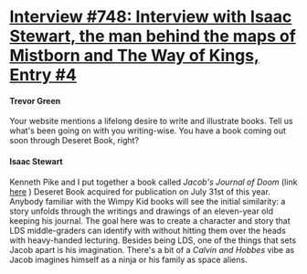 # [Interview #748: Interview with Isaac Stewart, the man behind the maps of Mistborn and The Way of Kings, Entry #4](https://www.theoryland.com/intvmain.php?i=748#4)

#### Trevor Green

Your website mentions a lifelong desire to write and illustrate books. Tell us what's been going on with you writing-wise. You have a book coming out soon through Deseret Book, right?

#### Isaac Stewart

Kenneth Pike and I put together a book called
*Jacob's Journal of Doom*
(link
[here](http://www.journalofdoom.com/)
) Deseret Book acquired for publication on July 31st of this year. Anybody familiar with the Wimpy Kid books will see the initial similarity: a story unfolds through the writings and drawings of an eleven-year old keeping his journal. The goal here was to create a character and story that LDS middle-graders can identify with without hitting them over the heads with heavy-handed lecturing. Besides being LDS, one of the things that sets Jacob apart is his imagination. There's a bit of a
*Calvin and Hobbes*
vibe as Jacob imagines himself as a ninja or his family as space aliens.


